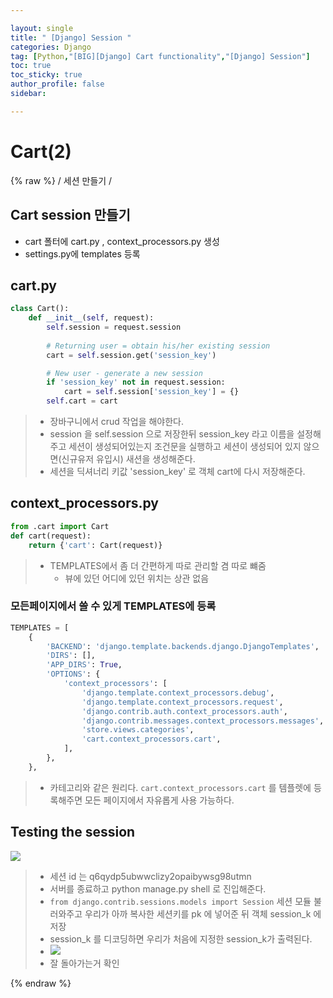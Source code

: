 ```yaml
---

layout: single
title: " [Django] Session "
categories: Django
tag: [Python,"[BIG][Django] Cart functionality","[Django] Session"]
toc: true
toc_sticky: true
author_profile: false
sidebar:

---
```

# Cart(2)
{% raw %}
/ 세션 만들기  /

## Cart session 만들기

- cart 폴터에 cart.py , context_processors.py 생성
- settings.py에 templates 등록

## cart.py
```python
class Cart():
    def __init__(self, request):
        self.session = request.session
        
        # Returning user = obtain his/her existing session
        cart = self.session.get('session_key')

        # New user - generate a new session
        if 'session_key' not in request.session:
            cart = self.session['session_key'] = {}
        self.cart = cart
```
>- 장바구니에서 crud 작업을 해야한다.
>- session 을 self.session 으로 저장한뒤 session_key 라고 이름을 설정해주고 세션이 생성되어있는지 조건문을 실행하고 세션이 생성되어 있지 않으면(신규유저 유입시) 새션을 생성해준다.
>- 세션을 딕셔너리 키값 'session_key' 로 객체 cart에 다시 저장해준다.

## context_processors.py
```python
from .cart import Cart
def cart(request):
    return {'cart': Cart(request)}
```
>- TEMPLATES에서 좀 더 간편하게 따로 관리할 겸 따로 뺴줌
>	- 뷰에 있던 어디에 있던 위치는 상관 없음

### 모든페이지에서 쓸 수 있게 TEMPLATES에 등록

```python
TEMPLATES = [
    {
        'BACKEND': 'django.template.backends.django.DjangoTemplates',
        'DIRS': [],
        'APP_DIRS': True,
        'OPTIONS': {
            'context_processors': [
                'django.template.context_processors.debug',
                'django.template.context_processors.request',
                'django.contrib.auth.context_processors.auth',
                'django.contrib.messages.context_processors.messages',
                'store.views.categories',
                'cart.context_processors.cart',
            ],
        },
    },

```
>- 카테고리와 같은 원리다.  `cart.context_processors.cart` 를 템플렛에 등록해주면 모든 페이지에서 자유롭게 사용 가능하다.


## Testing the session

![](https://i.imgur.com/4zEdNmL.png)

>- 세션 id 는 q6qydp5ubwwclizy2opaibywsg98utmn
>- 서버를 종료하고 python manage.py shell 로 진입해준다.
>- `from django.contrib.sessions.models import Session` 세션 모듈 불러와주고 우리가 아까 복사한 세션키를 pk 에 넣어준 뒤 객체 session_k 에 저장
>- session_k 를 디코딩하면 우리가 처음에 지정한 session_k가 출력된다.
>- ![](https://i.imgur.com/zVzDMAM.png)
>- 잘 돌아가는거 확인



{% endraw %}





